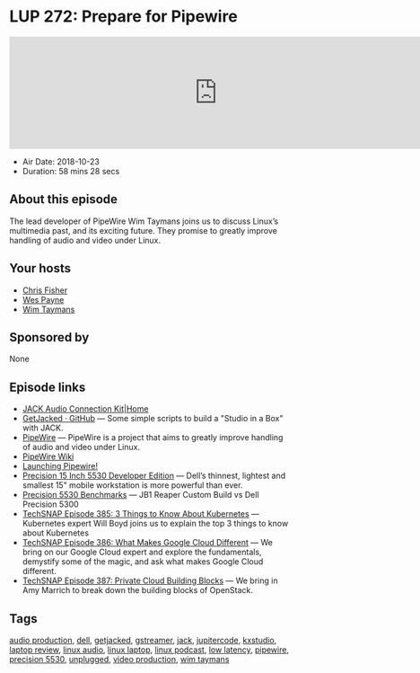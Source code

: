 # LUP 272: Prepare for Pipewire

<iframe src="https://player.fireside.fm/v2/RUkczH-V+3ZW_6Oj9?theme=dark" width="740" height="200" frameborder="0" scrolling="no"></iframe>

* Air Date: 2018-10-23
* Duration: 58 mins 28 secs

## About this episode

The lead developer of PipeWire Wim Taymans joins us to discuss Linux’s multimedia past, and its exciting future. They promise to greatly improve handling of audio and video under Linux.

## Your hosts
* [Chris Fisher](https://linuxunplugged.com/hosts/chrislas)
* [Wes Payne](https://linuxunplugged.com/hosts/wes)
* [Wim Taymans](https://linuxunplugged.com/guests/wimtaymans)

## Sponsored by

None



## Episode links

  * [JACK Audio Connection Kit|Home](http://jackaudio.org/ "JACK Audio Connection Kit|Home")
  * [GetJacked · GitHub](https://github.com/JupiterBroadcasting/GetJacked "GetJacked · GitHub") — Some simple scripts to build a "Studio in a Box" with JACK.
  * [PipeWire](https://pipewire.org/ "PipeWire") — PipeWire is a project that aims to greatly improve handling of audio and video under Linux. 
  * [PipeWire Wiki](https://github.com/PipeWire/pipewire/wiki "PipeWire Wiki")
  * [Launching Pipewire! ](https://blogs.gnome.org/uraeus/2017/09/19/launching-pipewire/ "Launching Pipewire! ")
  * [Precision 15 Inch 5530 Developer Edition](https://www.dell.com/en-us/work/shop/workstations-isv-certified-dell/new-precision-5530/spd/precision-15-5530-laptop/xctop5530hwus "Precision 15 Inch 5530 Developer Edition") — Dell’s thinnest, lightest and smallest 15" mobile workstation is more powerful than ever. 
  * [Precision 5530 Benchmarks](https://openbenchmarking.org/result/1810108-RA-1810090RA16 "Precision 5530 Benchmarks") — JB1 Reaper Custom Build vs Dell Precision 5300
  * [TechSNAP Episode 385: 3 Things to Know About Kubernetes](https://techsnap.systems/385 "TechSNAP Episode 385: 3 Things to Know About Kubernetes") — Kubernetes expert Will Boyd joins us to explain the top 3 things to know about Kubernetes
  * [TechSNAP Episode 386: What Makes Google Cloud Different](https://techsnap.systems/386 "TechSNAP Episode 386: What Makes Google Cloud Different") — We bring on our Google Cloud expert and explore the fundamentals, demystify some of the magic, and ask what makes Google Cloud different. 
  * [TechSNAP Episode 387: Private Cloud Building Blocks](https://techsnap.systems/387 "TechSNAP Episode 387: Private Cloud Building Blocks") — We bring in Amy Marrich to break down the building blocks of OpenStack.



## Tags

[audio production](https://linuxunplugged.com/tags/audio%20production), [dell](https://linuxunplugged.com/tags/dell), [getjacked](https://linuxunplugged.com/tags/getjacked), [gstreamer](https://linuxunplugged.com/tags/gstreamer), [jack](https://linuxunplugged.com/tags/jack), [jupitercode](https://linuxunplugged.com/tags/jupitercode), [kxstudio](https://linuxunplugged.com/tags/kxstudio), [laptop review](https://linuxunplugged.com/tags/laptop%20review), [linux audio](https://linuxunplugged.com/tags/linux%20audio), [linux laptop](https://linuxunplugged.com/tags/linux%20laptop), [linux podcast](https://linuxunplugged.com/tags/linux%20podcast), [low latency](https://linuxunplugged.com/tags/low%20latency), [pipewire](https://linuxunplugged.com/tags/pipewire), [precision 5530](https://linuxunplugged.com/tags/precision%205530), [unplugged](https://linuxunplugged.com/tags/unplugged), [video production](https://linuxunplugged.com/tags/video%20production), [wim taymans](https://linuxunplugged.com/tags/wim%20taymans)